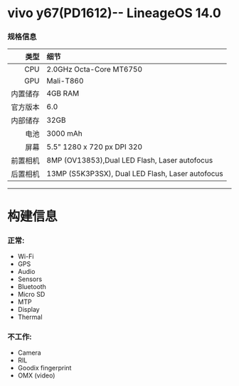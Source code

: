 vivo y67(PD1612)-- LineageOS 14.0
==============

### 规格信息

类型     | 细节
-------:|:---------------------------------------------
CPU     | 2.0GHz Octa-Core MT6750
GPU     | Mali-T860
内置储存  | 4GB RAM
官方版本 | 6.0
内部储存 | 32GB
电池 | 3000 mAh
屏幕 | 5.5" 1280 x 720 px DPI 320
前置相机 | 8MP (OV13853),Dual LED Flash, Laser autofocus
后置相机 | 13MP (S5K3P3SX), Dual LED Flash, Laser autofocus
---------------------------------------------------------

# 构建信息

### 正常:
 * Wi-Fi
 * GPS
 * Audio
 * Sensors
 * Bluetooth
 * Micro SD
 * MTP
 * Display
 * Thermal

### 不工作:
 * Camera
 * RIL
 * Goodix fingerprint
 * OMX (video)